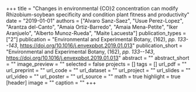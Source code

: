 +++
title = "Changes in environmental {CO}2 concentration can modify Rhizobium-soybean specificity and condition plant fitness and productivity"
date = "2019-01-01"
authors = ["Alvaro Sanz-Saez", "Usue Perez-Lopez", "Arantza del-Canto", "Amaia Ortiz-Barredo", "Amaia Mena-Petite", "Iker Aranjuelo", "Alberto Munoz-Rueda", "Maite Lacuesta"]
publication_types = ["2"]
publication = "Environmental and Experimental Botany, (162), _pp. 133--143_, https://doi.org/10.1016/j.envexpbot.2019.01.013"
publication_short = "Environmental and Experimental Botany, (162), _pp. 133--143_, https://doi.org/10.1016/j.envexpbot.2019.01.013"
abstract = ""
abstract_short = ""
image_preview = ""
selected = false
projects = []
tags = []
url_pdf = ""
url_preprint = ""
url_code = ""
url_dataset = ""
url_project = ""
url_slides = ""
url_video = ""
url_poster = ""
url_source = ""
math = true
highlight = true
[header]
image = ""
caption = ""
+++
